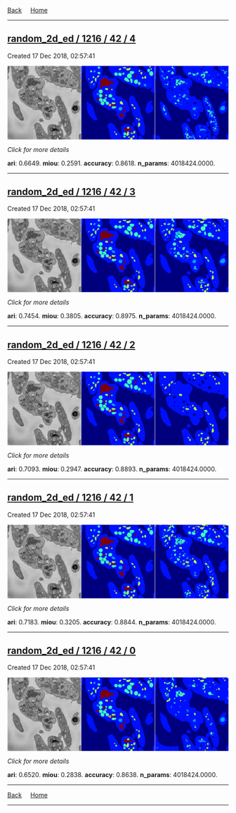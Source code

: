 
[Back](..)&nbsp;&nbsp;&nbsp;&nbsp;&nbsp;[Home](https://leapmanlab.github.io/snapshots)

---

<div class="summary"><a href="4"><h2>random_2d_ed / 1216 / 42 / 4</h2></a><p>Created 17 Dec 2018, 02:57:41
</p><a href="4"><img src="4/media/summary.png" align="center"></a><p>
<i>Click for more details</i>
</p></div>

**ari**: 0.6649. **miou**: 0.2591. **accuracy**: 0.8618. **n_params**: 4018424.0000. 

---

<div class="summary"><a href="3"><h2>random_2d_ed / 1216 / 42 / 3</h2></a><p>Created 17 Dec 2018, 02:57:41
</p><a href="3"><img src="3/media/summary.png" align="center"></a><p>
<i>Click for more details</i>
</p></div>

**ari**: 0.7454. **miou**: 0.3805. **accuracy**: 0.8975. **n_params**: 4018424.0000. 

---

<div class="summary"><a href="2"><h2>random_2d_ed / 1216 / 42 / 2</h2></a><p>Created 17 Dec 2018, 02:57:41
</p><a href="2"><img src="2/media/summary.png" align="center"></a><p>
<i>Click for more details</i>
</p></div>

**ari**: 0.7093. **miou**: 0.2947. **accuracy**: 0.8893. **n_params**: 4018424.0000. 

---

<div class="summary"><a href="1"><h2>random_2d_ed / 1216 / 42 / 1</h2></a><p>Created 17 Dec 2018, 02:57:41
</p><a href="1"><img src="1/media/summary.png" align="center"></a><p>
<i>Click for more details</i>
</p></div>

**ari**: 0.7183. **miou**: 0.3205. **accuracy**: 0.8844. **n_params**: 4018424.0000. 

---

<div class="summary"><a href="0"><h2>random_2d_ed / 1216 / 42 / 0</h2></a><p>Created 17 Dec 2018, 02:57:41
</p><a href="0"><img src="0/media/summary.png" align="center"></a><p>
<i>Click for more details</i>
</p></div>

**ari**: 0.6520. **miou**: 0.2838. **accuracy**: 0.8638. **n_params**: 4018424.0000. 

---

[Back](..)&nbsp;&nbsp;&nbsp;&nbsp;&nbsp;[Home](https://leapmanlab.github.io/snapshots)

---